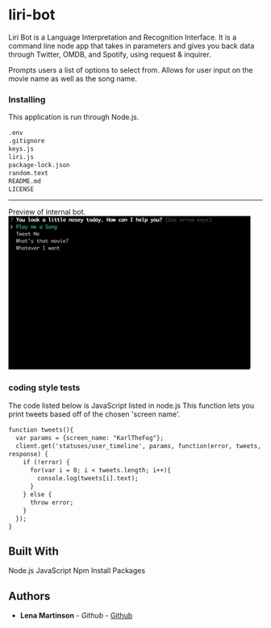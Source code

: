 # liri-bot

Liri Bot is a Language Interpretation and Recognition Interface.
It is a command line node app that takes in parameters and gives you back data through
Twitter, OMDB, and Spotify, using request & inquirer.

Prompts users a list of options to select from.
Allows for user input on the movie name as well as the song name.


### Installing

This application is run through Node.js.

```
.env
.gitignore
keys.js
liri.js
package-lock.json
random.text
README.md
LICENSE

```

***

Preview of internal bot.
![preview](liribot.gif)


### coding style tests
The code listed below is JavaScript listed in node.js
This function lets you print tweets based off of the chosen 'screen name'.

```
function tweets(){
  var params = {screen_name: "KarlTheFog"};
  client.get('statuses/user_timeline', params, function(error, tweets, response) {
    if (!error) {
      for(var i = 0; i < tweets.length; i++){
        console.log(tweets[i].text);
      }
    } else {
      throw error;
    }
  });
}

```


## Built With
Node.js
JavaScript
Npm Install Packages

## Authors
* **Lena Martinson** - *Github* - [Github](https://github.com/Blonded)
